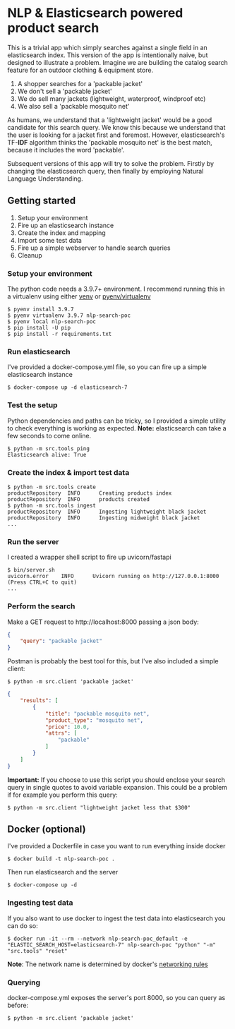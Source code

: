 # NLP & Elasticsearch powered product search

This is a trivial app which simply searches against a single field in an elasticsearch index. This version of the app is
intentionally naive, but designed to illustrate a problem. Imagine we are building the catalog search feature for an
outdoor clothing & equipment store.

1. A shopper searches for a 'packable jacket'
2. We don't sell a 'packable jacket'
3. We do sell many jackets (lightweight, waterproof, windproof etc)
4. We also sell a 'packable mosquito net'

As humans, we understand that a 'lightweight jacket' would be a good candidate for this search query. We know this
because we understand that the user is looking for a jacket first and foremost. However, elasticsearch's TF-**IDF**
algorithm thinks the 'packable mosquito net' is the best match, because it includes the word 'packable'.

Subsequent versions of this app will try to solve the problem. Firstly by changing the elasticsearch query, then finally
by employing Natural Language Understanding.

## Getting started

1. Setup your environment
2. Fire up an elasticsearch instance
3. Create the index and mapping
4. Import some test data
5. Fire up a simple webserver to handle search queries
6. Cleanup

### Setup your environment

The python code needs a 3.9.7+ environment. I recommend running this in a virtualenv using
either [venv](https://docs.python.org/3/library/venv.html)
or [pyenv/virtualenv](https://github.com/pyenv/pyenv-virtualenv)

```shell
$ pyenv install 3.9.7
$ pyenv virtualenv 3.9.7 nlp-search-poc
$ pyenv local nlp-search-poc 
$ pip install -U pip
$ pip install -r requirements.txt
```

### Run elasticsearch

I've provided a docker-compose.yml file, so you can fire up a simple elasticsearch instance

```shell
$ docker-compose up -d elasticsearch-7
```

### Test the setup

Python dependencies and paths can be tricky, so I provided a simple utility to check everything is working as expected.
**Note:** elasticsearch can take a few seconds to come online.

```shell
$ python -m src.tools ping
Elasticsearch alive: True
```

### Create the index & import test data

```shell
$ python -m src.tools create
productRepository  INFO      Creating products index
productRepository  INFO      products created
$ python -m src.tools ingest
productRepository  INFO      Ingesting lightweight black jacket
productRepository  INFO      Ingesting midweight black jacket
...
```

### Run the server

I created a wrapper shell script to fire up uvicorn/fastapi

```shell
$ bin/server.sh
uvicorn.error    INFO      Uvicorn running on http://127.0.0.1:8000 (Press CTRL+C to quit)
...
```

### Perform the search

Make a GET request to http://localhost:8000 passing a json body:

```json
{
    "query": "packable jacket"
}
```

Postman is probably the best tool for this, but I've also included a simple client:

```shell
$ python -m src.client 'packable jacket'
```

```json
{
    "results": [
        {
            "title": "packable mosquito net",
            "product_type": "mosquito net",
            "price": 10.0,
            "attrs": [
                "packable"
            ]
        }
    ]
}
```

**Important:** If you choose to use this script you should enclose your search query in single quotes to avoid variable
expansion. This could be a problem if for example you perform this query:

```shell
$ python -m src.client "lightweight jacket less that $300"
```

## Docker (optional)

I've provided a Dockerfile in case you want to run everything inside docker

```shell
$ docker build -t nlp-search-poc .
```

Then run elasticsearch and the server

```shell
$ docker-compose up -d
```

### Ingesting test data

If you also want to use docker to ingest the test data into elasticsearch you can do so:

```shell
$ docker run -it --rm --network nlp-search-poc_default -e "ELASTIC_SEARCH_HOST=elasticsearch-7" nlp-search-poc "python" "-m" "src.tools" "reset"
```

**Note**: The network name is determined by docker's [networking rules](https://docs.docker.com/compose/networking/)

### Querying

docker-compose.yml exposes the server's port 8000, so you can query as before:

```shell
$ python -m src.client 'packable jacket'
```